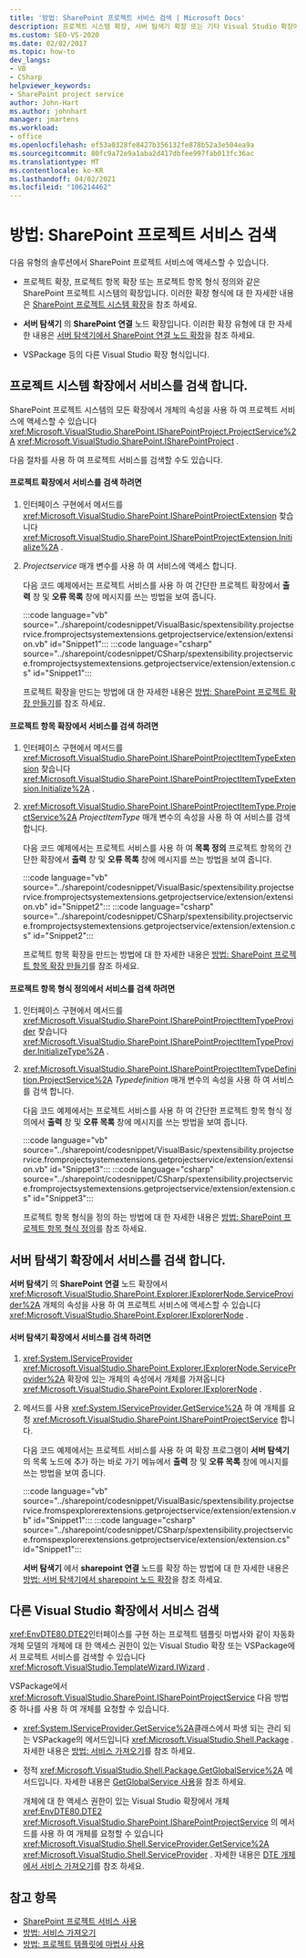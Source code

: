 ```yaml
---
title: '방법: SharePoint 프로젝트 서비스 검색 | Microsoft Docs'
description: 프로젝트 시스템 확장, 서버 탐색기 확장 또는 기타 Visual Studio 확장에서 SharePoint 프로젝트 서비스에 액세스 하는 방법에 대해 알아봅니다.
ms.custom: SEO-VS-2020
ms.date: 02/02/2017
ms.topic: how-to
dev_langs:
- VB
- CSharp
helpviewer_keywords:
- SharePoint project service
author: John-Hart
ms.author: johnhart
manager: jmartens
ms.workload:
- office
ms.openlocfilehash: ef53a0328fe8427b356132fe878b52a3e504ea9a
ms.sourcegitcommit: 80fc9a72e9a1aba2d417dbfee997fab013fc36ac
ms.translationtype: MT
ms.contentlocale: ko-KR
ms.lasthandoff: 04/02/2021
ms.locfileid: "106214462"
---
```

# <a name="how-to-retrieve-the-sharepoint-project-service"></a>방법: SharePoint 프로젝트 서비스 검색
  다음 유형의 솔루션에서 SharePoint 프로젝트 서비스에 액세스할 수 있습니다.

- 프로젝트 확장, 프로젝트 항목 확장 또는 프로젝트 항목 형식 정의와 같은 SharePoint 프로젝트 시스템의 확장입니다. 이러한 확장 형식에 대 한 자세한 내용은 [SharePoint 프로젝트 시스템 확장](../sharepoint/extending-the-sharepoint-project-system.md)을 참조 하세요.

- **서버 탐색기** 의 **SharePoint 연결** 노드 확장입니다. 이러한 확장 유형에 대 한 자세한 내용은 [서버 탐색기에서 SharePoint 연결 노드 확장](../sharepoint/extending-the-sharepoint-connections-node-in-server-explorer.md)을 참조 하세요.

- VSPackage 등의 다른 Visual Studio 확장 형식입니다.

## <a name="retrieve-the-service-in-project-system-extensions"></a>프로젝트 시스템 확장에서 서비스를 검색 합니다.
 SharePoint 프로젝트 시스템의 모든 확장에서 개체의 속성을 사용 하 여 프로젝트 서비스에 액세스할 수 있습니다 <xref:Microsoft.VisualStudio.SharePoint.ISharePointProject.ProjectService%2A> <xref:Microsoft.VisualStudio.SharePoint.ISharePointProject> .

 다음 절차를 사용 하 여 프로젝트 서비스를 검색할 수도 있습니다.

#### <a name="to-retrieve-the-service-in-a-project-extension"></a>프로젝트 확장에서 서비스를 검색 하려면

1. 인터페이스 구현에서 메서드를 <xref:Microsoft.VisualStudio.SharePoint.ISharePointProjectExtension> 찾습니다 <xref:Microsoft.VisualStudio.SharePoint.ISharePointProjectExtension.Initialize%2A> .

2. *Projectservice* 매개 변수를 사용 하 여 서비스에 액세스 합니다.

     다음 코드 예제에서는 프로젝트 서비스를 사용 하 여 간단한 프로젝트 확장에서 **출력** 창 및 **오류 목록** 창에 메시지를 쓰는 방법을 보여 줍니다.

     :::code language="vb" source="../sharepoint/codesnippet/VisualBasic/spextensibility.projectservice.fromprojectsystemextensions.getprojectservice/extension/extension.vb" id="Snippet1":::
     :::code language="csharp" source="../sharepoint/codesnippet/CSharp/spextensibility.projectservice.fromprojectsystemextensions.getprojectservice/extension/extension.cs" id="Snippet1":::

     프로젝트 확장을 만드는 방법에 대 한 자세한 내용은 [방법: SharePoint 프로젝트 확장 만들기](../sharepoint/how-to-create-a-sharepoint-project-extension.md)를 참조 하세요.

#### <a name="to-retrieve-the-service-in-a-project-item-extension"></a>프로젝트 항목 확장에서 서비스를 검색 하려면

1. 인터페이스 구현에서 메서드를 <xref:Microsoft.VisualStudio.SharePoint.ISharePointProjectItemTypeExtension> 찾습니다 <xref:Microsoft.VisualStudio.SharePoint.ISharePointProjectItemTypeExtension.Initialize%2A> .

2. <xref:Microsoft.VisualStudio.SharePoint.ISharePointProjectItemType.ProjectService%2A> *ProjectItemType* 매개 변수의 속성을 사용 하 여 서비스를 검색 합니다.

     다음 코드 예제에서는 프로젝트 서비스를 사용 하 여 **목록 정의** 프로젝트 항목의 간단한 확장에서 **출력** 창 및 **오류 목록** 창에 메시지를 쓰는 방법을 보여 줍니다.

     :::code language="vb" source="../sharepoint/codesnippet/VisualBasic/spextensibility.projectservice.fromprojectsystemextensions.getprojectservice/extension/extension.vb" id="Snippet2":::
     :::code language="csharp" source="../sharepoint/codesnippet/CSharp/spextensibility.projectservice.fromprojectsystemextensions.getprojectservice/extension/extension.cs" id="Snippet2":::

     프로젝트 항목 확장을 만드는 방법에 대 한 자세한 내용은 [방법: SharePoint 프로젝트 항목 확장 만들기](../sharepoint/how-to-create-a-sharepoint-project-item-extension.md)를 참조 하세요.

#### <a name="to-retrieve-the-service-in-a-project-item-type-definition"></a>프로젝트 항목 형식 정의에서 서비스를 검색 하려면

1. 인터페이스 구현에서 메서드를 <xref:Microsoft.VisualStudio.SharePoint.ISharePointProjectItemTypeProvider> 찾습니다 <xref:Microsoft.VisualStudio.SharePoint.ISharePointProjectItemTypeProvider.InitializeType%2A> .

2. <xref:Microsoft.VisualStudio.SharePoint.ISharePointProjectItemTypeDefinition.ProjectService%2A> *Typedefinition* 매개 변수의 속성을 사용 하 여 서비스를 검색 합니다.

     다음 코드 예제에서는 프로젝트 서비스를 사용 하 여 간단한 프로젝트 항목 형식 정의에서 **출력** 창 및 **오류 목록** 창에 메시지를 쓰는 방법을 보여 줍니다.

     :::code language="vb" source="../sharepoint/codesnippet/VisualBasic/spextensibility.projectservice.fromprojectsystemextensions.getprojectservice/extension/extension.vb" id="Snippet3":::
     :::code language="csharp" source="../sharepoint/codesnippet/CSharp/spextensibility.projectservice.fromprojectsystemextensions.getprojectservice/extension/extension.cs" id="Snippet3":::

     프로젝트 항목 형식을 정의 하는 방법에 대 한 자세한 내용은 [방법: SharePoint 프로젝트 항목 형식 정의](../sharepoint/how-to-define-a-sharepoint-project-item-type.md)를 참조 하세요.

## <a name="retrieve-the-service-in-server-explorer-extensions"></a>서버 탐색기 확장에서 서비스를 검색 합니다.
 **서버 탐색기** 의 **SharePoint 연결** 노드 확장에서 <xref:Microsoft.VisualStudio.SharePoint.Explorer.IExplorerNode.ServiceProvider%2A> 개체의 속성을 사용 하 여 프로젝트 서비스에 액세스할 수 있습니다 <xref:Microsoft.VisualStudio.SharePoint.Explorer.IExplorerNode> .

#### <a name="to-retrieve-the-service-in-a-server-explorer-extension"></a>서버 탐색기 확장에서 서비스를 검색 하려면

1. <xref:System.IServiceProvider> <xref:Microsoft.VisualStudio.SharePoint.Explorer.IExplorerNode.ServiceProvider%2A> 확장에 있는 개체의 속성에서 개체를 가져옵니다 <xref:Microsoft.VisualStudio.SharePoint.Explorer.IExplorerNode> .

2. 메서드를 사용 <xref:System.IServiceProvider.GetService%2A> 하 여 개체를 요청 <xref:Microsoft.VisualStudio.SharePoint.ISharePointProjectService> 합니다.

     다음 코드 예제에서는 프로젝트 서비스를 사용 하 여 확장 프로그램이 **서버 탐색기** 의 목록 노드에 추가 하는 바로 가기 메뉴에서 **출력** 창 및 **오류 목록** 창에 메시지를 쓰는 방법을 보여 줍니다.

     :::code language="vb" source="../sharepoint/codesnippet/VisualBasic/spextensibility.projectservice.fromspexplorerextensions.getprojectservice/extension/extension.vb" id="Snippet1":::
     :::code language="csharp" source="../sharepoint/codesnippet/CSharp/spextensibility.projectservice.fromspexplorerextensions.getprojectservice/extension/extension.cs" id="Snippet1":::

     **서버 탐색기** 에서 **sharepoint 연결** 노드를 확장 하는 방법에 대 한 자세한 내용은 [방법: 서버 탐색기에서 sharepoint 노드 확장](../sharepoint/how-to-extend-a-sharepoint-node-in-server-explorer.md)을 참조 하세요.

## <a name="retrieve-the-service-in-other-visual-studio-extensions"></a>다른 Visual Studio 확장에서 서비스 검색
 <xref:EnvDTE80.DTE2>인터페이스를 구현 하는 프로젝트 템플릿 마법사와 같이 자동화 개체 모델의 개체에 대 한 액세스 권한이 있는 Visual Studio 확장 또는 VSPackage에서 프로젝트 서비스를 검색할 수 있습니다 <xref:Microsoft.VisualStudio.TemplateWizard.IWizard> .

 VSPackage에서 <xref:Microsoft.VisualStudio.SharePoint.ISharePointProjectService> 다음 방법 중 하나를 사용 하 여 개체를 요청할 수 있습니다.

- <xref:System.IServiceProvider.GetService%2A>클래스에서 파생 되는 관리 되는 VSPackage의 메서드입니다 <xref:Microsoft.VisualStudio.Shell.Package> . 자세한 내용은 [방법: 서비스 가져오기](../extensibility/how-to-get-a-service.md)를 참조 하세요.

- 정적 <xref:Microsoft.VisualStudio.Shell.Package.GetGlobalService%2A> 메서드입니다. 자세한 내용은 [GetGlobalService 사용](../extensibility/internals/service-essentials.md#how-to-use-getglobalservice)을 참조 하세요.

  개체에 대 한 액세스 권한이 있는 Visual Studio 확장에서 개체 <xref:EnvDTE80.DTE2> <xref:Microsoft.VisualStudio.SharePoint.ISharePointProjectService> 의 메서드를 사용 하 여 개체를 요청할 수 있습니다 <xref:Microsoft.VisualStudio.Shell.ServiceProvider.GetService%2A> <xref:Microsoft.VisualStudio.Shell.ServiceProvider> . 자세한 내용은 [DTE 개체에서 서비스 가져오기](../extensibility/how-to-get-a-service.md#getting-a-service-from-the-dte-object)를 참조 하세요.

## <a name="see-also"></a>참고 항목
- [SharePoint 프로젝트 서비스 사용](../sharepoint/using-the-sharepoint-project-service.md)
- [방법: 서비스 가져오기](../extensibility/how-to-get-a-service.md)
- [방법: 프로젝트 템플릿에 마법사 사용](../extensibility/how-to-use-wizards-with-project-templates.md)
